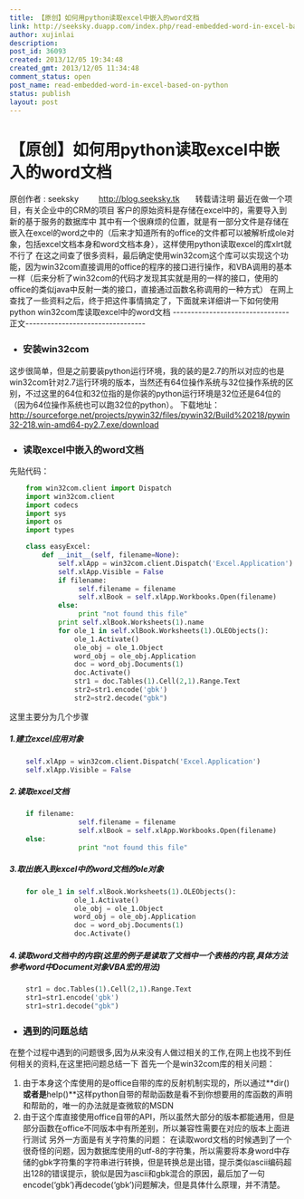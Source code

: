 ```yaml
---
title: 【原创】如何用python读取excel中嵌入的word文档
link: http://seeksky.duapp.com/index.php/read-embedded-word-in-excel-based-on-python/
author: xujinlai
description:
post_id: 36093
created: 2013/12/05 19:34:48
created_gmt: 2013/12/05 11:34:48
comment_status: open
post_name: read-embedded-word-in-excel-based-on-python
status: publish
layout: post
---
```


# 【原创】如何用python读取excel中嵌入的word文档

原创作者 : seeksky         <http://blog.seeksky.tk>       转载请注明 最近在做一个项目，有关企业中的CRM的项目 客户的原始资料是存储在excel中的，需要导入到新的基于服务的数据库中 其中有一个很麻烦的位置，就是有一部分文件是存储在嵌入在excel的word之中的（后来才知道所有的office的文件都可以被解析成ole对象，包括excel文档本身和word文档本身），这样使用python读取excel的库xlrt就不行了 在这之间查了很多资料，最后确定使用win32com这个库可以实现这个功能，因为win32com直接调用的office的程序的接口进行操作，和VBA调用的基本一样（后来分析了win32com的代码才发现其实就是用的一样的接口，使用的office的类似java中反射一类的接口，直接通过函数名称调用的一种方式） 在网上查找了一些资料之后，终于把这件事情搞定了，下面就来详细讲一下如何使用python win32com库读取excel中的word文档 \--------------------------------正文---------------------------------

  * ### 安装win32com

这步很简单，但是之前要装python运行环境，我的装的是2.7的所以对应的也是win32com针对2.7运行环境的版本，当然还有64位操作系统与32位操作系统的区别，不过这里的64位和32位指的是你装的python运行环境是32位还是64位的（因为64位操作系统也可以跑32位的python）。 下载地址：<http://sourceforge.net/projects/pywin32/files/pywin32/Build%20218/pywin32-218.win-amd64-py2.7.exe/download>

  * ### 读取excel中嵌入的word文档

先贴代码：

``` python
    from win32com.client import Dispatch
    import win32com.client
    import codecs
    import sys
    import os
    import types

    class easyExcel:
        def __init__(self, filename=None):
            self.xlApp = win32com.client.Dispatch('Excel.Application')
            self.xlApp.Visible = False
            if filename:
                 self.filename = filename
                 self.xlBook = self.xlApp.Workbooks.Open(filename)
            else:
                 print "not found this file"
            print self.xlBook.Worksheets(1).name
            for ole_1 in self.xlBook.Worksheets(1).OLEObjects():
                ole_1.Activate()
                ole_obj = ole_1.Object
                word_obj = ole_obj.Application
                doc = word_obj.Documents(1)
                doc.Activate()
                str1 = doc.Tables(1).Cell(2,1).Range.Text
                str2=str1.encode('gbk')
                str2=str2.decode("gbk")
```
这里主要分为几个步骤

##### 1.建立excel应用对象

``` python
    self.xlApp = win32com.client.Dispatch('Excel.Application')
    self.xlApp.Visible = False
```
##### 2.读取excel文档

``` python
    if filename:
                 self.filename = filename
                 self.xlBook = self.xlApp.Workbooks.Open(filename)
    else:
                 print "not found this file"
```
##### 3.取出嵌入到excel中的word文档的ole对象

``` python
    for ole_1 in self.xlBook.Worksheets(1).OLEObjects():
                ole_1.Activate()
                ole_obj = ole_1.Object
                word_obj = ole_obj.Application
                doc = word_obj.Documents(1)
                doc.Activate()
```
##### 4.读取word文档中的内容(这里的例子是读取了文档中一个表格的内容,具体方法参考word中Document对象VBA宏的用法)

``` python
    str1 = doc.Tables(1).Cell(2,1).Range.Text
    str1=str1.encode('gbk')
    str1=str1.decode("gbk")
```


  * ### 遇到的问题总结

在整个过程中遇到的问题很多,因为从来没有人做过相关的工作,在网上也找不到任何相关的资料,在这里把问题总结一下 首先一个是win32com库的相关问题：
1. 由于本身这个库使用的是office自带的库的反射机制实现的，所以通过**dir()**或者是**help()**这样python自带的帮助函数是看不到你想要用的库函数的声明和帮助的，唯一的办法就是查微软的MSDN
2. 由于这个库直接使用office自带的API，所以虽然大部分的版本都能通用，但是部分函数在office不同版本中有所差别，所以兼容性需要在对应的版本上面进行测试 另外一方面是有关字符集的问题： 在读取word文档的时候遇到了一个很奇怪的问题，因为数据库使用的utf-8的字符集，所以需要将本身word中存储的gbk字符集的字符串进行转换，但是转换总是出错，提示类似ascii编码超出128的错误提示，貌似是因为ascii和gbk混合的原因，最后加了一句encode(‘gbk’)再decode(‘gbk’)问题解决，但是具体什么原理，并不清楚。
